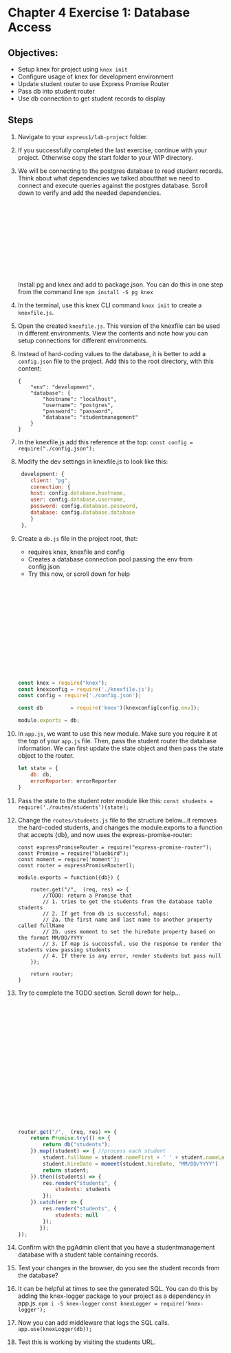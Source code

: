 # Chapter 4 Exercise 1: Database Access

## Objectives:
* Setup knex for project using `knex init`
* Configure usage of knex for development environment
* Update student router to use Express Promise Router
* Pass db into student router
* Use db connection to get student records to display

## Steps 

1. Navigate to your `express1/lab-project` folder.

1. If you successfully completed the last exercise, continue with your project. Otherwise copy the start folder to your WIP directory.

1. We will be connecting to the postgres database to read student records. Think about what dependencies we talked aboutthat we need to connect and execute queries against the postgres database. Scroll down to verify and add the needed dependencies.
	```













	```

	Install pg and knex and add to package.json. You can do this in one step from the command line 
	`npm install -S pg knex `

1. In the terminal, use this knex CLI command ```knex init``` to create a `knexfile.js`.

1. Open the created `knexfile.js`. This version of the knexfile can be used in different environments. View the contents and note how you can setup connections for different environments.

1. Instead of hard-coding values to the database, it is better to add a `config.json` file to the project. Add this to the root directory, with this content:
	```
	{
		"env": "development",
		"database": {
			"hostname": "localhost",
			"username": "postgres",
			"password": "password",
			"database": "studentmanagement"
		}
	}
	```

1. In the knexfile.js add this reference at the top:
	``` const config = require("./config.json"); ```

1. 	Modify the dev settings in knexfile.js to look like this:
	```javascript	
	 development: {
		client: "pg",
		connection: {
		host: config.database.hostname,
		user: config.database.username,
		password: config.database.password,
		database: config.database.database
		}
 	 },
	```

1. Create a `db.js` file in the project root, that:
	* requires knex, knexfile and config
	* Creates a database connection pool passing the env from config.json
	* Try this now, or scroll down for help
	``` javascript
















	const knex = require("knex");
	const knexconfig = require('./knexfile.js'); 
	const config = require('./config.json'); 

	const db         = require('knex')(knexconfig[config.env]);

	module.exports = db;
	```

1. In `app.js`, we want to use this new module. Make sure you require it at the top of your `app.js` file. Then, pass the student router the database information. We can first update the state object and then pass the state object to the router. 

	``` javascript
	let state = {
		db: db,
		errorReporter: errorReporter
	}
	```

1. Pass the state to the student roter module like this:
	``` const students = require('./routes/students')(state); ```

1. Change the `routes/students.js` file to the structure below...it removes the hard-coded students, and changes the module.exports to a function that accepts {db}, and now uses the express-promise-router:
	```
	const expressPromiseRouter = require("express-promise-router");
	const Promise = require("bluebird");
	const moment = require('moment');
	const router = expressPromiseRouter();
	
	module.exports = function({db}) {
		
		router.get("/",  (req, res) => {
			//TODO: return a Promise that 
			// 1. tries to get the students from the database table students
			// 2. If get from db is successful, maps:
			// 2a. the first name and last name to another property called fullName
			// 2b. uses moment to set the hireDate property based on the format MM/DD/YYYY
			// 3. If map is successful, use the response to render the students view passing students
			// 4. If there is any error, render students but pass null
		});
		
		return router;
	}

	```

1. Try to complete the TODO section. Scroll down for help...
	``` javascript





















	router.get("/",  (req, res) => {
		return Promise.try(() => {
			return db("students");
		}).map((student) => { //process each student
			student.fullName = student.nameFirst + ' ' + student.nameLast;
			student.hireDate = moment(student.hireDate, "MM/DD/YYYY")
			return student;
		}).then((students) => {
			res.render("students", {
				students: students
			});
		}).catch(err => {
			res.render("students", {
				students: null
			});
	       });
	});
	```

1. Confirm with the pgAdmin client that you have a studentmanagement database with a student table containing records. 

1. Test your changes in the browser, do you see the student records from the database?

1. It can be helpful at times to see the generated SQL. You can do this by adding the knex-logger package to your project as a dependency in app.js.
	```npm i -S knex-logger```
	```const knexLogger = require('knex-logger');```

1. Now you can add middleware that logs the SQL calls.
	``` app.use(knexLogger(db)); ```

1. Test this is working by visiting the students URL.










